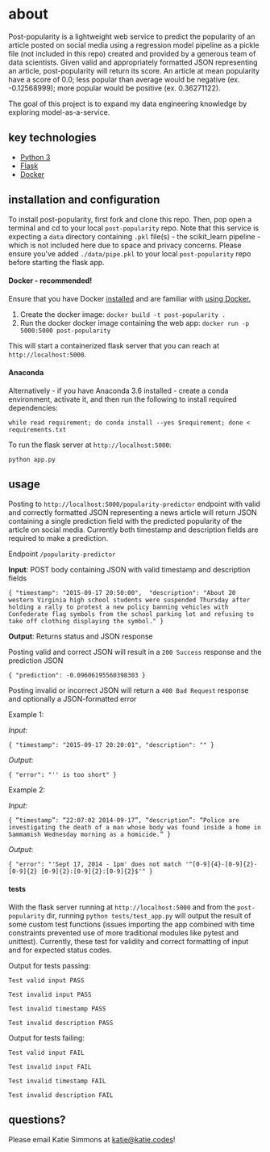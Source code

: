 # about
Post-popularity is a lightweight web service to predict the popularity of an article posted on social media using 
a regression model pipeline as a pickle file (not included in this repo) created and provided by a generous team of 
data scientists. Given valid and appropriately formatted JSON representing an article, post-popularity will return 
its score. An article at mean popularity have a score of 0.0; less popular than average would be negative 
(ex. -0.12568999); more popular would be positive (ex. 0.36271122).

The goal of this project is to expand my data engineering knowledge by exploring model-as-a-service. 

##  <a name="technologies"></a>key technologies
- [Python 3](https://www.python.org/downloads/)
- [Flask](http://flask.pocoo.org/)
- [Docker](https://www.docker.com/what-docker)

##  <a name="install-configure"></a>installation and configuration
To install post-popularity, first fork and clone this repo. Then, pop open a terminal and cd to your local 
`post-popularity` repo. Note that this service is expecting a `data` directory containing `.pkl` file(s) - 
the scikit_learn pipeline - which is not included here due to space and privacy concerns. Please ensure you've
added `./data/pipe.pkl` to your local `post-popularity` repo before starting the flask app.

#### Docker - recommended!
Ensure that you have Docker [installed](https://docs.docker.com/get-started/part2/)
and are familiar with [using Docker.](https://docs.docker.com/get-started/)

1. Create the docker image: `docker build -t post-popularity .`
2. Run the docker docker image containing the web app: `docker run -p 5000:5000 post-popularity`

This will start a containerized flask server that you can reach at `http://localhost:5000`.

#### Anaconda
Alternatively - if you have Anaconda 3.6 installed -  create a conda environment, activate it, and then run 
the following to install required dependencies:

`while read requirement; do conda install --yes $requirement; done < requirements.txt`

To run the flask server at `http://localhost:5000`:

`python app.py`

##  <a name="how-to"></a>usage
Posting to `http://localhost:5000/popularity-predictor` endpoint with valid and correctly formatted JSON representing 
a news article will return JSON containing a single prediction field with the predicted popularity of the article on
social media. Currently both timestamp and description fields are required to make a prediction.

Endpoint `/popularity-predictor`

**Input**: POST body containing JSON with valid timestamp and description fields

`{
	"timestamp": "2015-09-17 20:50:00", 
	"description": "About 20 western Virginia high school students were suspended Thursday after holding a rally to protest a new policy banning vehicles with Confederate flag symbols from the school parking lot and refusing to take off clothing displaying the symbol."
}`

**Output**: Returns status and JSON response

Posting valid and correct JSON will result in a `200 Success` response and the prediction JSON

`{
    "prediction": -0.09606195560398303
}`

Posting invalid or incorrect JSON will return a `400 Bad Request` response and optionally a JSON-formatted error

Example 1:

*Input*:

`{
    "timestamp": "2015-09-17 20:20:01", "description": ""
}`

*Output*:

`{
    "error": "'' is too short"
}`

Example 2:

*Input*:

`{
	“timestamp”: “22:07:02 2014-09-17”,
	“description”: “Police are investigating the death of a man whose body was found inside a home in Sammamish Wednesday morning as a homicide.”
}`

*Output*:

`{
    "error": "'Sept 17, 2014 - 1pm' does not match '^[0-9]{4}-[0-9]{2}-[0-9]{2} [0-9]{2}:[0-9]{2}:[0-9]{2}$'"
}`


#### tests
With the flask server running at `http://localhost:5000` and from the `post-popularity` dir, 
running `python tests/test_app.py` will output the result of some custom test functions (issues importing the app 
combined with time constraints prevented use of more traditional modules like pytest and unittest). Currently, 
these test for validity and correct formatting of input and for expected status codes. 

Output for tests passing:

`Test valid input PASS`

`Test invalid input PASS`

`Test invalid timestamp PASS`

`Test invalid description PASS`

Output for tests failing:

`Test valid input FAIL`

`Test invalid input FAIL`

`Test invalid timestamp FAIL`

`Test invalid description FAIL`


##  <a name="contact"></a>questions?
Please email Katie Simmons at [katie@katie.codes](mailto:katie@katie.codes)!
